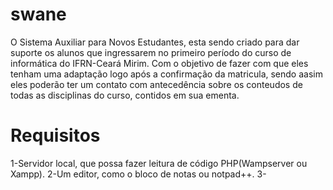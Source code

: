 # swane
O Sistema Auxiliar para Novos Estudantes, esta sendo criado para dar suporte os alunos que ingressarem no primeiro período do curso de informática do IFRN-Ceará Mirim. Com o objetivo de fazer com que eles tenham uma adaptação logo após a confirmação da matricula, sendo aasim eles poderão ter um contato com antecedência sobre os conteudos de todas as disciplinas do curso, contidos em sua ementa.

# Requisitos
1-Servidor local, que possa fazer leitura de código PHP(Wampserver ou Xampp).
2-Um editor, como o bloco de notas ou notpad++.
3- 
